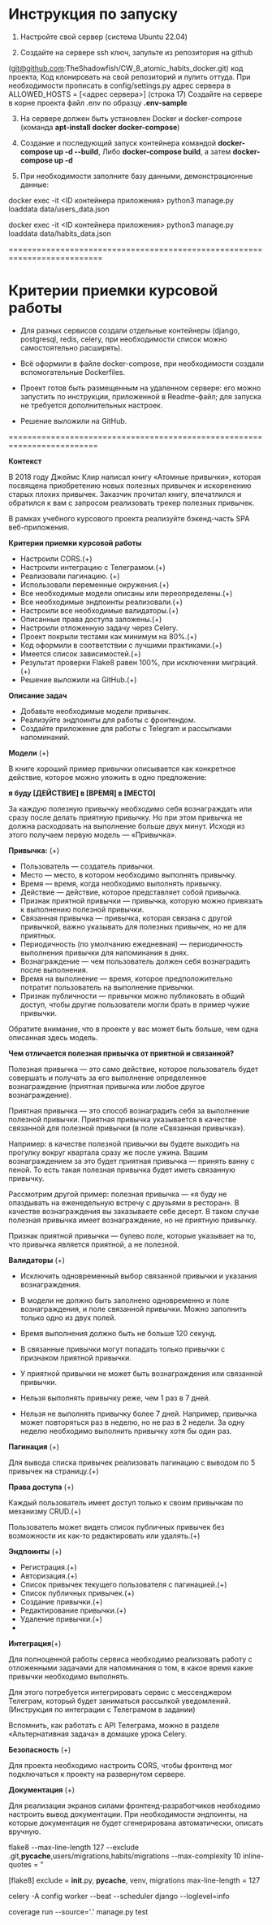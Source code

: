 # Инструкция по запуску

1. Настройте свой сервер (система Ubuntu 22.04)


2. Создайте на сервере ssh ключ, запульте из репозитория на github 

(git@github.com:TheShadowfish/CW_8_atomic_habits_docker.git) код проекта, 
Код клонировать на свой репозиторий и пулить оттуда.
При необходимости прописать в config/settings.py адрес сервера в ALLOWED_HOSTS = [<адрес сервера>] (строка 17)
Создайте на сервере в корне проекта файл .env по образцу **.env-sample**

3. На сервере должен быть установлен Docker и docker-compose 
(команда **apt-install docker docker-compose**)

4. Создание и последующий запуск контейнера командой **docker-compose up -d --build**,
Либо **docker-compose build**, а затем **docker-compose up -d**


5. При необходимости заполните базу данными, демонстрационные данные:

docker exec -it <ID контейнера приложения> python3 manage.py loaddata data/users_data.json

docker exec -it <ID контейнера приложения> python3 manage.py loaddata data/habits_data.json




==========================================================================
# Критерии приемки курсовой работы

- Для разных сервисов создали отдельные контейнеры (django, postgresql, redis, celery, при необходимости список можно самостоятельно расширять).

- Всё оформили в файле docker-compose, при необходимости создали вспомогательные Dockerfiles.

- Проект готов быть размещенным на удаленном сервере:
его можно запустить по инструкции, приложенной в Readme-файл;
для запуска не требуется дополнительных настроек.

- Решение выложили на GitHub.

=========================================================================

**Контекст**

В 2018 году Джеймс Клир написал книгу «Атомные привычки», которая посвящена приобретению новых полезных привычек и искоренению старых плохих привычек. Заказчик прочитал книгу, впечатлился и обратился к вам с запросом реализовать трекер полезных привычек.

В рамках учебного курсового проекта реализуйте бэкенд-часть SPA веб-приложения.

**Критерии приемки курсовой работы**
- Настроили CORS.(+)
- Настроили интеграцию с Телеграмом.(+)
- Реализовали пагинацию. (+)
- Использовали переменные окружения.(+)
- Все необходимые модели описаны или переопределены.(+)
- Все необходимые эндпоинты реализовали.(+)
- Настроили все необходимые валидаторы.(+)
- Описанные права доступа заложены.(+)
- Настроили отложенную задачу через Celery.
- Проект покрыли тестами как минимум на 80%.(+)
- Код оформили в соответствии с лучшими практиками.(+)
- Имеется список зависимостей.(+)
- Результат проверки Flake8 равен 100%, при исключении миграций.(+)
- Решение выложили на GitHub.(+)

**Описание задач**

- Добавьте необходимые модели привычек.
- Реализуйте эндпоинты для работы с фронтендом.
- Создайте приложение для работы с Telegram и рассылками напоминаний.

**Модели** (+)

В книге хороший пример привычки описывается как конкретное действие, которое можно уложить в одно предложение:

**я буду [ДЕЙСТВИЕ] в [ВРЕМЯ] в [МЕСТО]**

За каждую полезную привычку необходимо себя вознаграждать или сразу после делать приятную привычку. Но при этом привычка не должна расходовать на выполнение больше двух минут. Исходя из этого получаем первую модель — «Привычка».

**Привычка:** (+)

- Пользователь — создатель привычки.
- Место — место, в котором необходимо выполнять привычку.
- Время — время, когда необходимо выполнять привычку.
- Действие — действие, которое представляет собой привычка.
- Признак приятной привычки — привычка, которую можно привязать к выполнению полезной привычки.
- Связанная привычка — привычка, которая связана с другой привычкой, важно указывать для полезных привычек, но не для приятных.
- Периодичность (по умолчанию ежедневная) — периодичность выполнения привычки для напоминания в днях.
- Вознаграждение — чем пользователь должен себя вознаградить после выполнения.
- Время на выполнение — время, которое предположительно потратит пользователь на выполнение привычки.
- Признак публичности — привычки можно публиковать в общий доступ, чтобы другие пользователи могли брать в пример чужие привычки.

Обратите внимание, что в проекте у вас может быть больше, чем одна описанная здесь модель.

**Чем отличается полезная привычка от приятной и связанной?**

Полезная привычка — это само действие, которое пользователь будет совершать и получать за его выполнение определенное вознаграждение (приятная привычка или любое другое вознаграждение).

Приятная привычка — это способ вознаградить себя за выполнение полезной привычки. Приятная привычка указывается в качестве связанной для полезной привычки (в поле «Связанная привычка»).

Например: в качестве полезной привычки вы будете выходить на прогулку вокруг квартала сразу же после ужина. Вашим вознаграждением за это будет приятная привычка — принять ванну с пеной. То есть такая полезная привычка будет иметь связанную привычку.

Рассмотрим другой пример: полезная привычка — «я буду не опаздывать на еженедельную встречу с друзьями в ресторан». В качестве вознаграждения вы заказываете себе десерт. В таком случае полезная привычка имеет вознаграждение, но не приятную привычку.

Признак приятной привычки — булево поле, которые указывает на то, что привычка является приятной, а не полезной.

**Валидаторы** (+)

- Исключить одновременный выбор связанной привычки и указания вознаграждения.

- В модели не должно быть заполнено одновременно и поле вознаграждения, и поле связанной привычки. Можно заполнить только одно из двух полей.

- Время выполнения должно быть не больше 120 секунд.

- В связанные привычки могут попадать только привычки с признаком приятной привычки.

- У приятной привычки не может быть вознаграждения или связанной привычки.

- Нельзя выполнять привычку реже, чем 1 раз в 7 дней.
- Нельзя не выполнять привычку более 7 дней. Например, привычка может повторяться раз в неделю, но не раз в 2 недели. За одну неделю необходимо выполнить привычку хотя бы один раз.

**Пагинация** (+)

Для вывода списка привычек реализовать пагинацию с выводом по 5 привычек на страницу.(+)

**Права доступа** (+)

Каждый пользователь имеет доступ только к своим привычкам по механизму CRUD.(+)

Пользователь может видеть список публичных привычек без возможности их как-то редактировать или удалять.(+)

**Эндпоинты** (+)
- Регистрация.(+)
- Авторизация.(+)
- Список привычек текущего пользователя с пагинацией.(+)
- Список публичных привычек.(+)
- Создание привычки.(+)
- Редактирование привычки.(+)
- Удаление привычки.(+)
- 
**Интеграция**(+)

Для полноценной работы сервиса необходимо реализовать работу с отложенными задачами для напоминания о том, в какое время какие привычки необходимо выполнять.

Для этого потребуется интегрировать сервис с мессенджером Телеграм, который будет заниматься рассылкой уведомлений.
(Инструкция по интеграции с Телеграмом в задании)

Вспомнить, как работать с API Телеграма, можно в разделе «Альтернативная задача» в домашке урока Celery.

**Безопасность** (+)

Для проекта необходимо настроить CORS, чтобы фронтенд мог подключаться к проекту на развернутом сервере.

**Документация** (+)

Для реализации экранов силами фронтенд-разработчиков необходимо настроить вывод документации. При необходимости эндпоинты, на которые документация не будет сгенерирована автоматически, описать вручную.

flake8 --max-line-length 127 --exclude .git,__pycache__,users/migrations,habits/migrations --max-complexity 10 inline-quotes = "

[flake8]
exclude = __init__.py, __pycache__, venv, migrations
max-line-length = 127  

celery -A config worker --beat --scheduler django --loglevel=info

coverage run --source='.' manage.py test